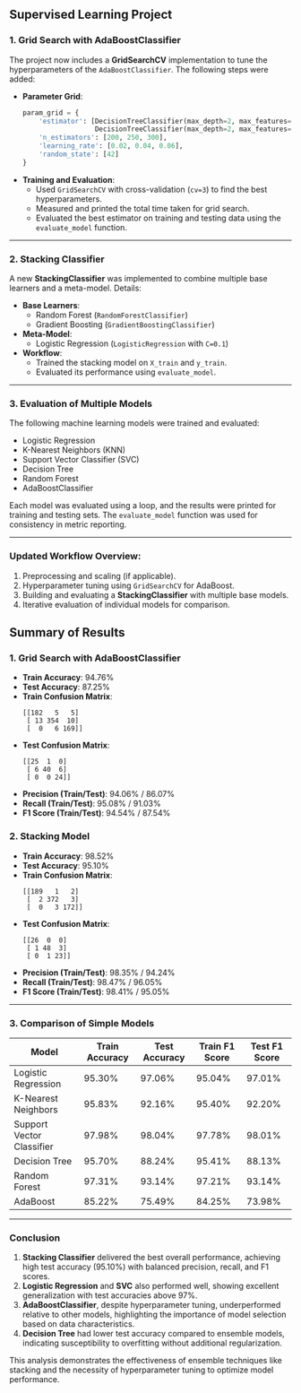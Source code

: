 ## Supervised Learning Project

### 1. **Grid Search with AdaBoostClassifier**
The project now includes a **GridSearchCV** implementation to tune the hyperparameters of the `AdaBoostClassifier`. The following steps were added:
- **Parameter Grid**:
  ```python
  param_grid = {
      'estimator': [DecisionTreeClassifier(max_depth=2, max_features=None, class_weight=None),
                    DecisionTreeClassifier(max_depth=2, max_features='sqrt', class_weight='balanced')],
      'n_estimators': [200, 250, 300],
      'learning_rate': [0.02, 0.04, 0.06],
      'random_state': [42]
  }
  ```
- **Training and Evaluation**:
  - Used `GridSearchCV` with cross-validation (`cv=3`) to find the best hyperparameters.
  - Measured and printed the total time taken for grid search.
  - Evaluated the best estimator on training and testing data using the `evaluate_model` function.

---

### 2. **Stacking Classifier**
A new **StackingClassifier** was implemented to combine multiple base learners and a meta-model. Details:
- **Base Learners**:
  - Random Forest (`RandomForestClassifier`)
  - Gradient Boosting (`GradientBoostingClassifier`)
- **Meta-Model**:
  - Logistic Regression (`LogisticRegression` with `C=0.1`)
- **Workflow**:
  - Trained the stacking model on `X_train` and `y_train`.
  - Evaluated its performance using `evaluate_model`.

---

### 3. **Evaluation of Multiple Models**
The following machine learning models were trained and evaluated:
- Logistic Regression
- K-Nearest Neighbors (KNN)
- Support Vector Classifier (SVC)
- Decision Tree
- Random Forest
- AdaBoostClassifier

Each model was evaluated using a loop, and the results were printed for training and testing sets. The `evaluate_model` function was used for consistency in metric reporting.

---

### Updated Workflow Overview:
1. Preprocessing and scaling (if applicable).
2. Hyperparameter tuning using `GridSearchCV` for AdaBoost.
3. Building and evaluating a **StackingClassifier** with multiple base models.
4. Iterative evaluation of individual models for comparison.


## Summary of Results

### 1. **Grid Search with AdaBoostClassifier**
- **Train Accuracy**: 94.76%  
- **Test Accuracy**: 87.25%  
- **Train Confusion Matrix**:
  ```
  [[182   5   5]
   [ 13 354  10]
   [  0   6 169]]
  ```
- **Test Confusion Matrix**:
  ```
  [[25  1  0]
   [ 6 40  6]
   [ 0  0 24]]
  ```
- **Precision (Train/Test)**: 94.06% / 86.07%  
- **Recall (Train/Test)**: 95.08% / 91.03%  
- **F1 Score (Train/Test)**: 94.54% / 87.54%  

### 2. **Stacking Model**
- **Train Accuracy**: 98.52%  
- **Test Accuracy**: 95.10%  
- **Train Confusion Matrix**:
  ```
  [[189   1   2]
   [  2 372   3]
   [  0   3 172]]
  ```
- **Test Confusion Matrix**:
  ```
  [[26  0  0]
   [ 1 48  3]
   [ 0  1 23]]
  ```
- **Precision (Train/Test)**: 98.35% / 94.24%  
- **Recall (Train/Test)**: 98.47% / 96.05%  
- **F1 Score (Train/Test)**: 98.41% / 95.05%  

---

### 3. **Comparison of Simple Models**

| Model                     | Train Accuracy | Test Accuracy | Train F1 Score | Test F1 Score |
|---------------------------|----------------|---------------|----------------|---------------|
| Logistic Regression       | 95.30%         | 97.06%        | 95.04%         | 97.01%        |
| K-Nearest Neighbors       | 95.83%         | 92.16%        | 95.40%         | 92.20%        |
| Support Vector Classifier | 97.98%         | 98.04%        | 97.78%         | 98.01%        |
| Decision Tree             | 95.70%         | 88.24%        | 95.41%         | 88.13%        |
| Random Forest             | 97.31%         | 93.14%        | 97.21%         | 93.14%        |
| AdaBoost                  | 85.22%         | 75.49%        | 84.25%         | 73.98%        |

---

### Conclusion
1. **Stacking Classifier** delivered the best overall performance, achieving high test accuracy (95.10%) with balanced precision, recall, and F1 scores.
2. **Logistic Regression** and **SVC** also performed well, showing excellent generalization with test accuracies above 97%.
3. **AdaBoostClassifier**, despite hyperparameter tuning, underperformed relative to other models, highlighting the importance of model selection based on data characteristics.
4. **Decision Tree** had lower test accuracy compared to ensemble models, indicating susceptibility to overfitting without additional regularization.

This analysis demonstrates the effectiveness of ensemble techniques like stacking and the necessity of hyperparameter tuning to optimize model performance.
